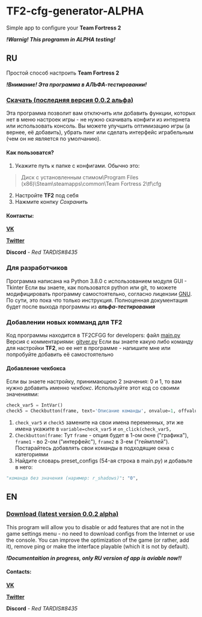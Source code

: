 # TF2-cfg-generator-ALPHA
Simple app to configure your **Team Fortress 2**

***!Warnig! This programm in ALPHA testing!***
## RU
Простой способ настроить **Team Fortress 2**

***!Внимание! Эта программа в АЛЬФА-тестировании!***
### [Скачать (последняя версия 0.0.2 альфа)](https://github.com/redtardis12/TF2-cfg-generator-ALPHA/raw/master/Setup.exe)
Эта программа позволит вам отключить или добавить функции, которых нет в меню настроек игры - не нужно скачивать конфиги из интернета или использовать консоль. Вы можете улучшить оптимизацию игры (а вернее, её добавить), убрать пинг или сделать интерфейс играбельным (чем он не является по умолчанию). 

#### Как пользоватся?
1. Укажите путь к папке с конфигами. Обычно это:
> Диск с установленным стимом\Program Files (x86)\Steam\steamapps\common\Team Fortress 2\tf\cfg
2. Настройте **TF2** под себя
3. Нажмите конпку *Сохранить*

#### Контакты:

**[VK](https://vk.com/red_tardis)**

**[Twitter](https://twitter.com/RedTARDIS3?s=09)**

**Discord** - *Red TARDIS#8435*

### Для разработчиков
Программа написана на Python 3.8.0 с использованием модуля GUI - Tkinter
Если вы знаете, как пользоватся python или git, то можете модифицировать программу самостоятельно, согласно лицензии [GNU](https://rusgpl.ru/).
По сути, это пока что только инструкция. Полноценная документация будет после выхода программы из ***альфа-тестирования***
### Добавлении новых комманд для TF2
Код программы находится в TF2CFGG for developers: файл [main.py](https://github.com/redtardis12/TF2-cfg-generator-ALPHA/blob/master/TF2CFGG%20for%20developers/main.py)
Версия с комментариями: [gitver.py](https://github.com/redtardis12/TF2-cfg-generator-ALPHA/blob/master/TF2CFGG%20for%20developers/gitver.py)
Если вы знаете какую либо команду для настройки **TF2**, но ее нет в программе - напишите мне или попробуйте добавить её самостоятельно
#### Добавление чекбокса
Если вы знаете настройку, принимающюю 2 значения: 0 и 1, то вам нужно добавить именно *чекбокс*.
Используйте этот код со своими значениями:
```python
check_var5 = IntVar()
check5 = Checkbutton(frame, text='Описание команды', onvalue=1, offvalue=0, variable=check_var5, font=myFont, command=lambda: on_click(check_var5, "команда без значения (наример: r_shadows)")).pack(anchor=W, padx=2)
```
1. `check_var5` и `check5` замените на свои имена переменных, эти же имена укажите в `variable=check_var5` и `on_click(check_var5,`
2. `Checkbutton(frame`: Тут `frame` - опция будет в 1-ом окне ("графика"), `frame1` - во 2-ом ("интерфейс"), `frame2` в 3-ем ("геймплей"). Постарайтесь добавлять свои команды в подходящие окна с категориями
3. Найдите словарь preset_configs (54-ая строка в main.py) и добавьте в него:
```python
"команда без значения (наример: r_shadows)": "0",
```

## EN
### [Download (latest version 0.0.2 alpha)](https://github.com/redtardis12/TF2-cfg-generator-ALPHA/raw/master/Setup.exe)

This program will allow you to disable or add features that are not in the game settings menu - no need to download configs from the Internet or use the console. You can improve the optimization of the game (or rather, add it), remove ping or make the interface playable (which it is not by default).

***!Documentaition in progress, only RU version of app is aviable now!!***

#### Contacts:

**[VK](https://vk.com/red_tardis)**

**[Twitter](https://twitter.com/RedTARDIS3?s=09)**

**Discord** - *Red TARDIS#8435*
